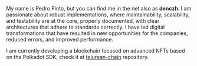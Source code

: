 My name is Pedro Pinto, but you can find me in the net also as **denczh**. I am passionate about robust implementations, where maintainability, scalability, and testability are at the core, properly documented, with clear architectures that adhere to standards correctly. I have led digital transformations that have resulted in new opportunities for the companies, reduced errors, and improved performance.

I am currently developing a blockchain focused on advanced NFTs based on the Polkadot SDK, check it at [telurean-chain](https://github.com/telurean/telurean-chain) repository.
